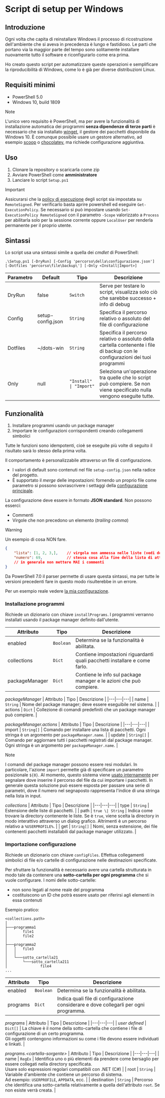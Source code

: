 # Script di setup per Windows

## Introduzione
Ogni volta che capita di reinstallare Windows il processo di ricostruzione dell'ambiente che si
aveva in precedenza è lungo e fastidioso.
Le parti che portano via la maggior parte del tempo sono solitamente installare 
nuovamente tutto il software e riconfigurarlo come era prima.

Ho creato questo script per automatizzare queste operazioni e semplificare la riproducibilità
di Windows, come lo è già per diverse distribuzioni Linux.

## Requisiti minimi
- PowerShell 5.0
- Windows 10, build 1809

> [!NOTE]
> L'unico vero requisito è PowerShell, ma per avere la funzionalità di installazione
> automatica dei programmi **senza dipendenze di terze parti** è necessario 
> che sia installato [winget](https://learn.microsoft.com/en-us/windows/package-manager/winget/),
> il gestore dei pacchetti disponibile da Windows 10.
> È comunque possibile usare un gestore alternativo, ad esempio [scoop](https://scoop.sh/) o
> [chocolatey](https://chocolatey.org/install), ma richiede configurazione aggiuntiva.

## Uso
1. Clonare la repository o scaricarla come zip
2. Avviare PowerShell come **amministratore**
3. Lanciare lo script `Setup.ps1`

> [!IMPORTANT]
> Assicurarsi che la [policy di esecuzione](https://learn.microsoft.com/en-us/powershell/module/microsoft.powershell.core/about/about_execution_policies?view=powershell-5.1)
> degli script sia impostata su `RemoteSigned`.
> Per verificarlo basta aprire powershell ed eseguire `Get-ExecutionPolicy`.
> Se necessario si può impostare usando `Set-ExecutionPolicy RemoteSigned` con il
> parametro `-Scope` valorizzato a `Process` per abilitarla solo per la sessione corrente
> oppure `LocalUser` per renderla permanente per il proprio utente.

## Sintassi
Lo script usa una sintassi simile a quella dei _cmdlet_ di PowerShell:
```
.\Setup.ps1 [-DryRun] [-Config 'percorso\della\configurazione.json'] [-Dotfiles 'percorso\file\backup\'] [-Only <Install|Import>]
```

| Parametro | Default | Tipo | Descrizione |
|---|---|---|---|
| DryRun | false | `Switch` | Serve per testare lo script, visualizza solo ciò che sarebbe successo + info di debug |
| Config | setup-config.json | `String` | Specifica il percorso relativo o assoluto del file di configurazione |
| Dotfiles | ~/dots-win | `String` | Specifica il percorso relativo o assoluto della cartella contenente i file di backup con le configurazioni dei tuoi programmi |
| Only | null | `"Install" \| "Import"` | Seleziona un'operazione tra quelle che lo script può compiere. Se non viene specificato nulla vengono eseguite tutte.|

## Funzionalità
1. Installare programmi usando un package manager
2. Importare le configurazioni corrispondenti creando collegamenti simbolici

Tutte le funzioni sono idempotenti, cioè se eseguite più volte di seguito il risultato sarà lo stesso della prima volta.

Il comportamento è personalizzabile attraverso un file di configurazione.
- I valori di default sono contenuti nel file `setup-config.json` nella radice del progetto.
- È supportato il *merge* delle impostazioni: fornendo un proprio file come parametro si possono sovrascrivere
i settaggi della [configurazione principale](https://github.com/lu-papagni/setup-win/blob/main/setup-config.json).

La configurazione deve essere in formato **JSON standard**.
Non possono esserci:
- Commenti
- Virgole che non precedono un elemento (_trailing comma_)

> [!WARNING]
> Un esempio di cosa NON fare.
> ```json
> {
>     "lista": [1, 2, 3,],    // virgola non ammessa nelle liste (vedi dopo il "3")
>     "numero": 69,           // stessa cosa alla fine della lista di attributi
>     // in generale non mettere MAI i commenti
> }
> ```

Da PowerShell 7.0 il parser permette di usare questa sintassi, ma per tutte le versioni precedenti fare in questo
modo risulterebbe in un errore.

Per un esempio reale vedere
[la mia configurazione](https://github.com/lu-papagni/dots-win/blob/main/setup-config.json).

### Installazione programmi
Richiede un dizionario con chiave `installPrograms`.
I programmi verranno installati usando il package manager definito dall'utente.

| Attributo | Tipo | Descrizione |
|---|---|---|
| enabled | `Boolean` | Determina se la funzionalità è abilitata. |
| collections | `Dict` | Contiene impostazioni riguardanti quali pacchetti installare e come farlo. |
| packageManager | `Dict` | Contiene le info sul package manager e le azioni che può compiere. |

*packageManager*
| Attributo | Tipo | Descrizione |
|---|---|---|
| name | `String` | Nome del package manager; deve essere eseguibile nel sistema. |
| actions | `Dict` | Collezione di comandi predefiniti che un package manager può compiere. |

*packageManager.actions*
| Attributo | Tipo | Descrizione |
|---|---|---|
| import | `String[]` | Comando per installare una lista di pacchetti. Ogni stringa è un argomento per `packageManager.name`. |
| update | `String[]` | Comando per aggiornare tutti i pacchetti registrati dal package manager. Ogni stringa è un argomento per `packageManager.name`. |

> [!NOTE]
> I comandi del package manager possono essere resi modulari. In particolare, l'azione
> `import` permette già di specificare un parametro posizionale `${0}`.
> Al momento, questo sistema viene
> [usato internamente](https://github.com/lu-papagni/setup-win/blob/f09e4559c35ac884ca1a9a4b15592f0d00029bc5/Modules/Installation.psm1)
> per segnalare dove inserire il percorso del file da cui importare i pacchetti.
> In generale questa soluzione può essere esposta per passare una serie di parametri, dove
> il numero nel segnaposto rappresenta l'indice di una stringa nella lista in input.

*collections*
| Attributo | Tipo | Descrizione |
|---|---|---|
| type | `String` | Estensione delle liste di pacchetti. |
| path | `true \| String` | Indica come trovare la directory contenente le liste. Se è `true`, viene scelta la directory in modo interattivo attraverso un dialog grafico. Altrimenti è un percorso relativo a `%USERPROFILE%`. |
| get | `String[]` | Nomi, senza estensione, dei file contenenti pacchetti installabili dal package manager utilizzato. |

### Importazione configurazione
Richiede un dizionario con chiave `configFiles`.
Effettua collegamenti simbolici di file e/o cartelle di configurazione nelle destinazioni specificate.

Per sfruttare la funzionalità è necessario avere una cartella strutturata in modo tale da contenere una **sotto-cartella per ogni programma**
che si vuole configurare.
I nomi delle sotto-cartelle:
- non sono legati al nome reale del programma
- costituiscono un ID che potrà essere usato per riferirsi agli elementi in essa contenuti

Esempio pratico:
```
<collections.path>
│
├───programma1
│       file1
│       file2
│
├───programma2
│   │   file3
│   │
│   └───sotto_cartella21
│       └───sotto_cartella211
│               file4
...

```

| Attributo | Tipo | Descrizione |
|---|---|---|
| enabled | `Boolean` | Determina se la funzionalità è abilitata. |
| programs | `Dict` | Indica quali file di configurazione considerare e dove collegarli per ogni programma. |

*programs*
| Attributo | Tipo | Descrizione |
|---|---|---|
| *user defined* | `Dict[]` | La chiave è il nome della sotto-cartella che contiene i file di configurazione di un certo programma.<br> Gli oggetti contengono informazioni su come i file devono essere individuati e linkati. |

*programs.\<cartella-sorgente\>*
| Attributo | Tipo | Descrizione |
|---|---|---|
| name | `RegEx` | Identifica uno o più elementi da prendere come bersaglio per essere collegati nella directory specificata.<br> Usare solo espressioni regolari compatibili con .NET (C#) |
| root | `String` | Variabile d'ambiente che contiene un percorso di sistema.<br> Ad esempio: `USERPROFILE`, `APPDATA`, ecc. |
| destination | `String` | Percorso che identifica una sotto-cartella relativamente a quella dell'attributo `root`. Se non esiste verrà creata. |
